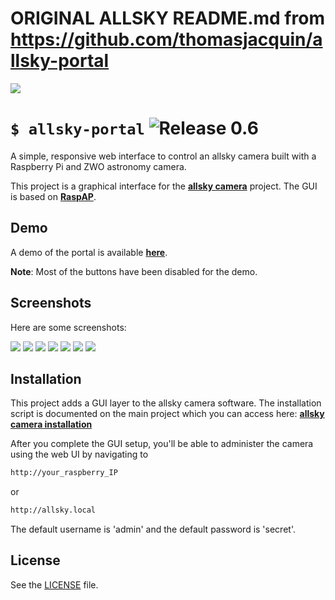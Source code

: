 # ORIGINAL ALLSKY README.md from https://github.com/thomasjacquin/allsky-portal

![](http://www.thomasjacquin.com/allsky-portal/images/liveview.jpg)
# `$ allsky-portal` ![Release 0.6](https://img.shields.io/badge/Release-0.6-green.svg)
A simple, responsive web interface to control an allsky camera built with a Raspberry Pi and ZWO astronomy camera.

This project is a graphical interface for the [**allsky camera**](https://github.com/thomasjacquin/allsky) project. The GUI is based on [**RaspAP**](https://github.com/billz/raspap-webgui).

## Demo
A demo of the portal is available [**here**](http://thomasjacquin.com/allsky-portal). 

**Note**: Most of the buttons have been disabled for the demo.

## Screenshots
Here are some screenshots:

![](http://www.thomasjacquin.com/allsky-portal/screenshots/connection-info.jpg)
![](http://www.thomasjacquin.com/allsky-portal/screenshots/camera-settings.jpg)
![](http://www.thomasjacquin.com/allsky-portal/screenshots/wifi-list.jpg)
![](http://www.thomasjacquin.com/allsky-portal/screenshots/change-password.jpg)
![](http://www.thomasjacquin.com/allsky-portal/screenshots/days-list.jpg)
![](http://www.thomasjacquin.com/allsky-portal/screenshots/images-list.jpg)
![](http://www.thomasjacquin.com/allsky-portal/screenshots/system-info.jpg)

## Installation
This project adds a GUI layer to the allsky camera software. The installation script is documented on the main project which you can access here: [**allsky camera installation**](https://github.com/thomasjacquin/allsky)

After you complete the GUI setup, you'll be able to administer the camera using the web UI by navigating to
```sh
http://your_raspberry_IP
```
or
```sh
http://allsky.local
```

The default username is 'admin' and the default password is 'secret'.

## License
See the [LICENSE](./LICENSE) file.
